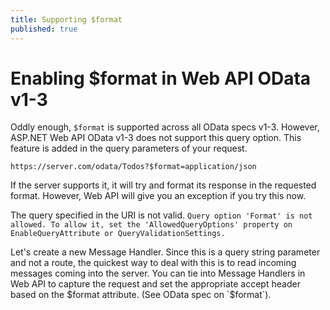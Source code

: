 ```yaml
---
title: Supporting $format
published: true
---
```


# Enabling $format in Web API OData v1-3

Oddly enough, `$format` is supported across all OData specs v1-3. However, ASP.NET Web API OData v1-3 does not support this query option. This feature is added in the query parameters of your request.

`https://server.com/odata/Todos?$format=application/json`

If the server supports it, it will try and format its response in the requested format. However, Web API will give you an exception if you try this now.

The query specified in the URI is not valid. `Query option 'Format' is not allowed. To allow it, set the 'AllowedQueryOptions' property on EnableQueryAttribute or QueryValidationSettings.`

Let's create a new Message Handler. Since this is a query string parameter and not a route, the quickest way to deal with this is to read incoming messages coming into the server. You can tie into Message Handlers in Web API to capture the request and set the appropriate accept header based on the $format attribute. (See OData spec on `$format`).
